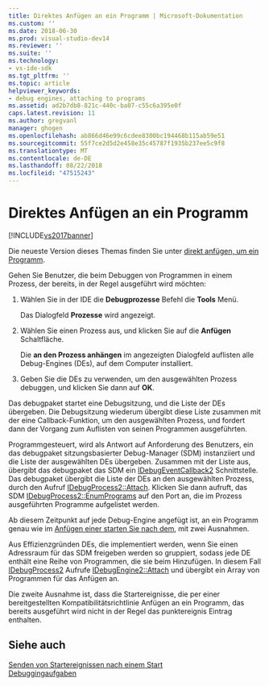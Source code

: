 ```yaml
---
title: Direktes Anfügen an ein Programm | Microsoft-Dokumentation
ms.custom: ''
ms.date: 2018-06-30
ms.prod: visual-studio-dev14
ms.reviewer: ''
ms.suite: ''
ms.technology:
- vs-ide-sdk
ms.tgt_pltfrm: ''
ms.topic: article
helpviewer_keywords:
- debug engines, attaching to programs
ms.assetid: ad2b7db8-821c-440c-ba07-c55c6a395e0f
caps.latest.revision: 11
ms.author: gregvanl
manager: ghogen
ms.openlocfilehash: ab866d46e99c6cdee8300bc194468b115ab59e51
ms.sourcegitcommit: 55f7ce2d5d2e458e35c45787f1935b237ee5c9f8
ms.translationtype: MT
ms.contentlocale: de-DE
ms.lasthandoff: 08/22/2018
ms.locfileid: "47515243"
---
```

# <a name="attaching-directly-to-a-program"></a>Direktes Anfügen an ein Programm
[!INCLUDE[vs2017banner](../../includes/vs2017banner.md)]

Die neueste Version dieses Themas finden Sie unter [direkt anfügen, um ein Programm](https://docs.microsoft.com/visualstudio/extensibility/debugger/attaching-directly-to-a-program).  
  
Gehen Sie Benutzer, die beim Debuggen von Programmen in einem Prozess, der bereits, in der Regel ausgeführt wird möchten:  
  
1.  Wählen Sie in der IDE die **Debugprozesse** Befehl die **Tools** Menü.  
  
     Das Dialogfeld **Prozesse** wird angezeigt.  
  
2.  Wählen Sie einen Prozess aus, und klicken Sie auf die **Anfügen** Schaltfläche.  
  
     Die **an den Prozess anhängen** im angezeigten Dialogfeld auflisten alle Debug-Engines (DEs), auf dem Computer installiert.  
  
3.  Geben Sie die DEs zu verwenden, um den ausgewählten Prozess debuggen, und klicken Sie dann auf **OK**.  
  
 Das debugpaket startet eine Debugsitzung, und die Liste der DEs übergeben. Die Debugsitzung wiederum übergibt diese Liste zusammen mit der eine Callback-Funktion, um den ausgewählten Prozess, und fordert dann der Vorgang zum Auflisten von seinen Programmen ausgeführten.  
  
 Programmgesteuert, wird als Antwort auf Anforderung des Benutzers, ein das debugpaket sitzungsbasierter Debug-Manager (SDM) instanziiert und die Liste der ausgewählten DEs übergeben. Zusammen mit der Liste aus, übergibt das debugpaket das SDM ein [IDebugEventCallback2](../../extensibility/debugger/reference/idebugeventcallback2.md) Schnittstelle. Das debugpaket übergibt die Liste der DEs an den ausgewählten Prozess, durch den Aufruf [IDebugProcess2::Attach](../../extensibility/debugger/reference/idebugprocess2-attach.md). Klicken Sie dann aufruft, das SDM [IDebugProcess2::EnumPrograms](../../extensibility/debugger/reference/idebugprocess2-enumprograms.md) auf den Port an, die im Prozess ausgeführten Programme aufgelistet werden.  
  
 Ab diesem Zeitpunkt auf jede Debug-Engine angefügt ist, an ein Programm genau wie im [Anfügen einer starten Sie nach dem](../../extensibility/debugger/attaching-after-a-launch.md), mit zwei Ausnahmen.  
  
 Aus Effizienzgründen DEs, die implementiert werden, wenn Sie einen Adressraum für das SDM freigeben werden so gruppiert, sodass jede DE enthält eine Reihe von Programmen, die sie beim Hinzufügen. In diesem Fall [IDebugProcess2](../../extensibility/debugger/reference/idebugprocess2.md) Aufrufe [IDebugEngine2::Attach](../../extensibility/debugger/reference/idebugengine2-attach.md) und übergibt ein Array von Programmen für das Anfügen an.  
  
 Die zweite Ausnahme ist, dass die Startereignisse, die per einer bereitgestellten Kompatibilitätsrichtlinie Anfügen an ein Programm, das bereits ausgeführt wird nicht in der Regel das punktereignis Eintrag enthalten.  
  
## <a name="see-also"></a>Siehe auch  
 [Senden von Startereignissen nach einem Start](../../extensibility/debugger/sending-startup-events-after-a-launch.md)   
 [Debuggingaufgaben](../../extensibility/debugger/debugging-tasks.md)

